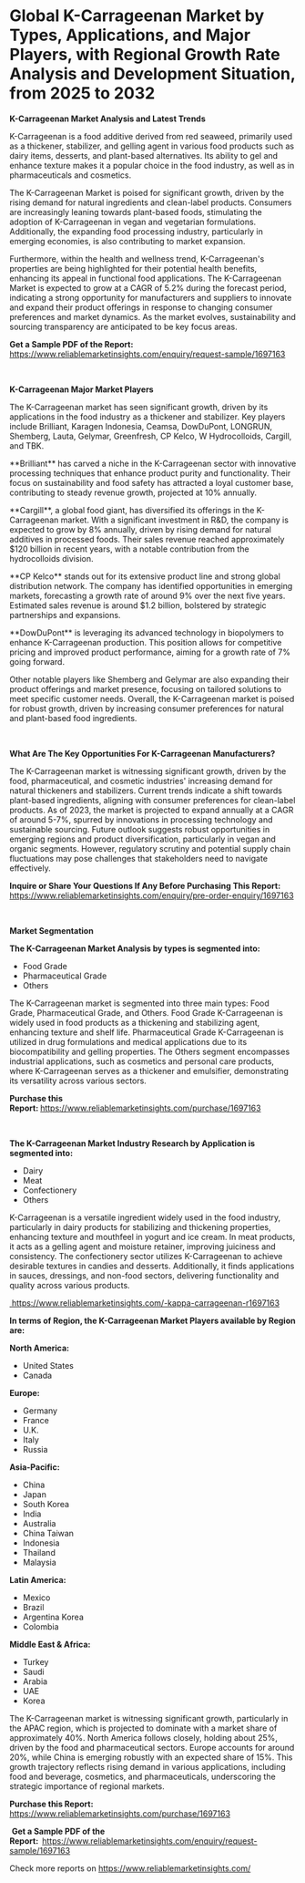 <p><h1>Global Κ-Carrageenan Market by Types, Applications, and Major Players, with Regional Growth Rate Analysis and Development Situation, from 2025 to 2032</h1></p><p><strong>Κ-Carrageenan Market Analysis and Latest Trends</strong></p>
<p><p>K-Carrageenan is a food additive derived from red seaweed, primarily used as a thickener, stabilizer, and gelling agent in various food products such as dairy items, desserts, and plant-based alternatives. Its ability to gel and enhance texture makes it a popular choice in the food industry, as well as in pharmaceuticals and cosmetics.</p><p>The K-Carrageenan Market is poised for significant growth, driven by the rising demand for natural ingredients and clean-label products. Consumers are increasingly leaning towards plant-based foods, stimulating the adoption of K-Carrageenan in vegan and vegetarian formulations. Additionally, the expanding food processing industry, particularly in emerging economies, is also contributing to market expansion.</p><p>Furthermore, within the health and wellness trend, K-Carrageenan's properties are being highlighted for their potential health benefits, enhancing its appeal in functional food applications. The K-Carrageenan Market is expected to grow at a CAGR of 5.2% during the forecast period, indicating a strong opportunity for manufacturers and suppliers to innovate and expand their product offerings in response to changing consumer preferences and market dynamics. As the market evolves, sustainability and sourcing transparency are anticipated to be key focus areas.</p></p>
<p><strong>Get a Sample PDF of the Report:&nbsp;</strong> <a href="https://www.reliablemarketinsights.com/enquiry/request-sample/1697163?utm_campaign=3274&utm_medium=2&utm_source=Github&utm_content=ia&utm_term=27032025&utm_id=k-carrageenan">https://www.reliablemarketinsights.com/enquiry/request-sample/1697163</a></p>
<p>&nbsp;</p>
<p><strong>Κ-Carrageenan Major Market Players</strong></p>
<p><p>The K-Carrageenan market has seen significant growth, driven by its applications in the food industry as a thickener and stabilizer. Key players include Brilliant, Karagen Indonesia, Ceamsa, DowDuPont, LONGRUN, Shemberg, Lauta, Gelymar, Greenfresh, CP Kelco, W Hydrocolloids, Cargill, and TBK.</p><p>**Brilliant** has carved a niche in the K-Carrageenan sector with innovative processing techniques that enhance product purity and functionality. Their focus on sustainability and food safety has attracted a loyal customer base, contributing to steady revenue growth, projected at 10% annually.</p><p>**Cargill**, a global food giant, has diversified its offerings in the K-Carrageenan market. With a significant investment in R&D, the company is expected to grow by 8% annually, driven by rising demand for natural additives in processed foods. Their sales revenue reached approximately $120 billion in recent years, with a notable contribution from the hydrocolloids division.</p><p>**CP Kelco** stands out for its extensive product line and strong global distribution network. The company has identified opportunities in emerging markets, forecasting a growth rate of around 9% over the next five years. Estimated sales revenue is around $1.2 billion, bolstered by strategic partnerships and expansions.</p><p>**DowDuPont** is leveraging its advanced technology in biopolymers to enhance K-Carrageenan production. This position allows for competitive pricing and improved product performance, aiming for a growth rate of 7% going forward.</p><p>Other notable players like Shemberg and Gelymar are also expanding their product offerings and market presence, focusing on tailored solutions to meet specific customer needs. Overall, the K-Carrageenan market is poised for robust growth, driven by increasing consumer preferences for natural and plant-based food ingredients.</p></p>
<p>&nbsp;</p>
<p><strong>What Are The Key Opportunities For Κ-Carrageenan Manufacturers?</strong></p>
<p><p>The Κ-Carrageenan market is witnessing significant growth, driven by the food, pharmaceutical, and cosmetic industries' increasing demand for natural thickeners and stabilizers. Current trends indicate a shift towards plant-based ingredients, aligning with consumer preferences for clean-label products. As of 2023, the market is projected to expand annually at a CAGR of around 5-7%, spurred by innovations in processing technology and sustainable sourcing. Future outlook suggests robust opportunities in emerging regions and product diversification, particularly in vegan and organic segments. However, regulatory scrutiny and potential supply chain fluctuations may pose challenges that stakeholders need to navigate effectively.</p></p>
<p><strong>Inquire or Share Your Questions If Any Before Purchasing This Report:</strong> <a href="https://www.reliablemarketinsights.com/enquiry/pre-order-enquiry/1697163?utm_campaign=3274&utm_medium=2&utm_source=Github&utm_content=ia&utm_term=27032025&utm_id=k-carrageenan">https://www.reliablemarketinsights.com/enquiry/pre-order-enquiry/1697163</a></p>
<p>&nbsp;</p>
<p><strong>Market Segmentation</strong></p>
<p><strong>The Κ-Carrageenan Market Analysis by types is segmented into:</strong></p>
<p><ul><li>Food Grade</li><li>Pharmaceutical Grade</li><li>Others</li></ul></p>
<p><p>The K-Carrageenan market is segmented into three main types: Food Grade, Pharmaceutical Grade, and Others. Food Grade K-Carrageenan is widely used in food products as a thickening and stabilizing agent, enhancing texture and shelf life. Pharmaceutical Grade K-Carrageenan is utilized in drug formulations and medical applications due to its biocompatibility and gelling properties. The Others segment encompasses industrial applications, such as cosmetics and personal care products, where K-Carrageenan serves as a thickener and emulsifier, demonstrating its versatility across various sectors.</p></p>
<p><strong>Purchase this Report:&nbsp;</strong><a href="https://www.reliablemarketinsights.com/purchase/1697163?utm_campaign=3274&utm_medium=2&utm_source=Github&utm_content=ia&utm_term=27032025&utm_id=k-carrageenan">https://www.reliablemarketinsights.com/purchase/1697163</a></p>
<p>&nbsp;</p>
<p><strong>The Κ-Carrageenan Market Industry Research by Application is segmented into:</strong></p>
<p><ul><li>Dairy</li><li>Meat</li><li>Confectionery</li><li>Others</li></ul></p>
<p><p>K-Carrageenan is a versatile ingredient widely used in the food industry, particularly in dairy products for stabilizing and thickening properties, enhancing texture and mouthfeel in yogurt and ice cream. In meat products, it acts as a gelling agent and moisture retainer, improving juiciness and consistency. The confectionery sector utilizes K-Carrageenan to achieve desirable textures in candies and desserts. Additionally, it finds applications in sauces, dressings, and non-food sectors, delivering functionality and quality across various products.</p></p>
<p><a href="https://www.reliablemarketinsights.com/-kappa-carrageenan-r1697163?utm_campaign=3274&utm_medium=2&utm_source=Github&utm_content=ia&utm_term=27032025&utm_id=k-carrageenan">&nbsp;https://www.reliablemarketinsights.com/-kappa-carrageenan-r1697163</a></p>
<p><strong>In terms of Region, the Κ-Carrageenan Market Players available by Region are:</strong></p>
<p>
    <p> <strong> North America: </strong>
        <ul>
            <li>United States</li>
            <li>Canada</li>
        </ul>
        </p> 
    <p> <strong> Europe: </strong>
        <ul>
            <li>Germany</li>
            <li>France</li>
            <li>U.K.</li>
            <li>Italy</li>
            <li>Russia</li>
        </ul>
        </p> 
    <p> <strong> Asia-Pacific: </strong>
        <ul>
            <li>China</li>
            <li>Japan</li>
            <li>South Korea</li>
            <li>India</li>
            <li>Australia</li>
            <li>China Taiwan</li>
            <li>Indonesia</li>
            <li>Thailand</li>
            <li>Malaysia</li>
        </ul>
        </p> 
    <p> <strong> Latin America: </strong>
        <ul>
            <li>Mexico</li>
            <li>Brazil</li>
            <li>Argentina Korea</li>
            <li>Colombia</li>
        </ul>
        </p> 
    <p> <strong> Middle East & Africa: </strong>
        <ul>
            <li>Turkey</li>
            <li>Saudi</li>
            <li>Arabia</li>
            <li>UAE</li>
            <li>Korea</li>
        </ul>
    </p>
    </p>
<p><p>The K-Carrageenan market is witnessing significant growth, particularly in the APAC region, which is projected to dominate with a market share of approximately 40%. North America follows closely, holding about 25%, driven by the food and pharmaceutical sectors. Europe accounts for around 20%, while China is emerging robustly with an expected share of 15%. This growth trajectory reflects rising demand in various applications, including food and beverage, cosmetics, and pharmaceuticals, underscoring the strategic importance of regional markets.</p></p>
<p><strong>Purchase this Report: </strong><a href="https://www.reliablemarketinsights.com/purchase/1697163?utm_campaign=3274&utm_medium=2&utm_source=Github&utm_content=ia&utm_term=27032025&utm_id=k-carrageenan">https://www.reliablemarketinsights.com/purchase/1697163</a></p>
<p>&nbsp;<strong>Get a Sample PDF of the Report:&nbsp;&nbsp;</strong><a href="https://www.reliablemarketinsights.com/enquiry/request-sample/1697163?utm_campaign=3274&utm_medium=2&utm_source=Github&utm_content=ia&utm_term=27032025&utm_id=k-carrageenan">https://www.reliablemarketinsights.com/enquiry/request-sample/1697163</a></p>
<p><strong></strong></p>
<p>Check more reports on <a href="https://www.reliablemarketinsights.com/?utm_campaign=3274&utm_medium=2&utm_source=Github&utm_content=ia&utm_term=27032025&utm_id=k-carrageenan">https://www.reliablemarketinsights.com/</a></p>